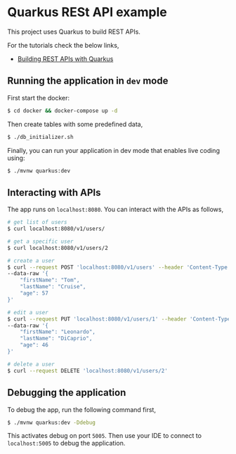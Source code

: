 # Quarkus RESt API example

This project uses Quarkus to build REST APIs. 

For the tutorials check the below links,
- [Building REST APIs with Quarkus](https://www.geekyhacker.com/2020/06/06/building-rest-apis-with-quarkus/)

## Running the application in `dev` mode

First start the docker:

```bash
$ cd docker && docker-compose up -d
```

Then create tables with some predefined data,

```bash
$ ./db_initializer.sh
```

Finally, you can run your application in dev mode that enables live coding using:

```bash
$ ./mvnw quarkus:dev
```

## Interacting with APIs

The app runs on `localhost:8080`. You can interact with the APIs as follows,

```bash
# get list of users
$ curl localhost:8080/v1/users/

# get a specific user
$ curl localhost:8080/v1/users/2

# create a user
$ curl --request POST 'localhost:8080/v1/users' --header 'Content-Type: application/json' \
--data-raw '{
	"firstName": "Tom",
	"lastName": "Cruise",
	"age": 57
}'

# edit a user
$ curl --request PUT 'localhost:8080/v1/users/1' --header 'Content-Type: application/json' \
--data-raw '{
	"firstName": "Leonardo",
	"lastName": "DiCaprio",
	"age": 46
}'

# delete a user
$ curl --request DELETE 'localhost:8080/v1/users/2'
```

## Debugging the application

To debug the app, run the following command first,

```bash
$ ./mvnw quarkus:dev -Ddebug
```

This activates debug on port `5005`. Then use your IDE to connect to `localhost:5005` to debug the application.

